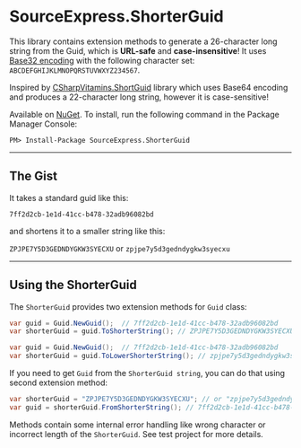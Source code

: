 # SourceExpress.ShorterGuid

This library contains extension methods to generate a 26-character long string from the Guid, which is **URL-safe** and **case-insensitive**! It uses [Base32 encoding](https://en.wikipedia.org/wiki/Base32#RFC_4648_Base32_alphabet) with the following character set: `ABCDEFGHIJKLMNOPQRSTUVWXYZ234567`.

Inspired by [CSharpVitamins.ShortGuid](https://github.com/csharpvitamins/CSharpVitamins.ShortGuid) library which uses Base64 encoding and produces a 22-character long string, however it is case-sensitive!

Available on [NuGet](https://www.nuget.org/packages/sourceexpress.shorterguid/). To install, run the following command in the Package Manager Console:

    PM> Install-Package SourceExpress.ShorterGuid

---

## The Gist

It takes a standard guid like this:

`7ff2d2cb-1e1d-41cc-b478-32adb96082bd`

and shortens it to a smaller string like this:

`ZPJPE7Y5D3GEDNDYGKW3SYECXU` or `zpjpe7y5d3gedndygkw3syecxu`

---


## Using the ShorterGuid

The `ShorterGuid` provides two extension methods for `Guid` class:

```csharp
var guid = Guid.NewGuid();  // 7ff2d2cb-1e1d-41cc-b478-32adb96082bd
var shorterGuid = guid.ToShorterString(); // ZPJPE7Y5D3GEDNDYGKW3SYECXU
```

```csharp
var guid = Guid.NewGuid();  // 7ff2d2cb-1e1d-41cc-b478-32adb96082bd
var shorterGuid = guid.ToLowerShorterString(); // zpjpe7y5d3gedndygkw3syecxu
```

If you need to get `Guid` from the `ShorterGuid string`, you can do that using second extension method:

```csharp
var shorterGuid = "ZPJPE7Y5D3GEDNDYGKW3SYECXU"; // or "zpjpe7y5d3gedndygkw3syecxu"
var guid = shorterGuid.FromShorterString(); // 7ff2d2cb-1e1d-41cc-b478-32adb96082bd
```

Methods contain some internal error handling like wrong character or incorrect length of the `ShorterGuid`. See test project for more details.